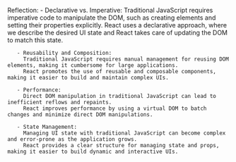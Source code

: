 
 Reflection:
       - Declarative vs. Imperative:
         Traditional JavaScript requires imperative code to manipulate the DOM, such as creating elements and setting their properties explicitly.
         React uses a declarative approach, where we describe the desired UI state and React takes care of updating the DOM to match this state.
       
       - Reusability and Composition:
         Traditional JavaScript requires manual management for reusing DOM elements, making it cumbersome for large applications.
         React promotes the use of reusable and composable components, making it easier to build and maintain complex UIs.
       
       - Performance:
         Direct DOM manipulation in traditional JavaScript can lead to inefficient reflows and repaints.
         React improves performance by using a virtual DOM to batch changes and minimize direct DOM manipulations.
       
       - State Management:
         Managing UI state with traditional JavaScript can become complex and error-prone as the application grows.
         React provides a clear structure for managing state and props, making it easier to build dynamic and interactive UIs.